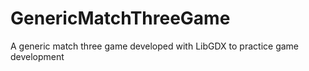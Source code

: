 # GenericMatchThreeGame
A generic match three game developed with LibGDX to practice game development
